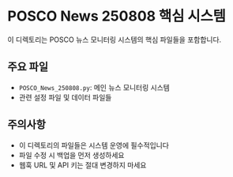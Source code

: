 # POSCO News 250808 핵심 시스템

이 디렉토리는 POSCO 뉴스 모니터링 시스템의 핵심 파일들을 포함합니다.

## 주요 파일
- `POSCO_News_250808.py`: 메인 뉴스 모니터링 시스템
- 관련 설정 파일 및 데이터 파일들

## 주의사항
- 이 디렉토리의 파일들은 시스템 운영에 필수적입니다
- 파일 수정 시 백업을 먼저 생성하세요
- 웹훅 URL 및 API 키는 절대 변경하지 마세요
